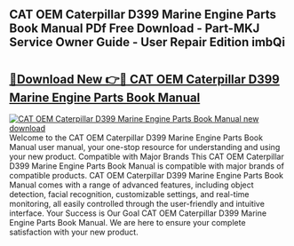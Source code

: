 ## CAT OEM Caterpillar D399 Marine Engine Parts Book Manual PDf Free Download - Part-MKJ Service Owner Guide - User Repair Edition imbQi

# <h2><a href="http://bc70988.oget.top/?id=CAT+OEM+Caterpillar+D399+Marine+Engine+Parts+Book+Manual">🔗Download New 👉🔴 CAT OEM Caterpillar D399 Marine Engine Parts Book Manual</a></h2>

[![CAT OEM Caterpillar D399 Marine Engine Parts Book Manual new download](https://i.imgur.com/5g1atiW.png)](http://bc70988.oget.top/?id=CAT+OEM+Caterpillar+D399+Marine+Engine+Parts+Book+Manual)
Welcome to the CAT OEM Caterpillar D399 Marine Engine Parts Book Manual user manual, your one-stop resource for understanding and using your new product. Compatible with Major Brands This CAT OEM Caterpillar D399 Marine Engine Parts Book Manual is compatible with major brands of compatible products. CAT OEM Caterpillar D399 Marine Engine Parts Book Manual comes with a range of advanced features, including object detection, facial recognition, customizable settings, and real-time monitoring, all easily controlled through the user-friendly and intuitive interface. Your Success is Our Goal CAT OEM Caterpillar D399 Marine Engine Parts Book Manual. We are here to ensure your complete satisfaction with your new product.
